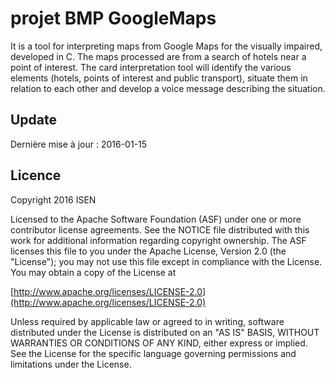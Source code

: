 # projet BMP GoogleMaps
It is a tool for interpreting maps from Google Maps for the visually impaired, developed in C. The maps processed are from a search of hotels near a point of interest. The card interpretation tool will identify the various elements (hotels, points of interest and public transport), situate them in relation to each other and develop a voice message describing the situation.


## Update
Dernière mise à jour : 2016-01-15

## Licence

Copyright 2016 ISEN

Licensed to the Apache Software Foundation (ASF) under one or more contributor license agreements. See the NOTICE file distributed with this work for additional information regarding copyright ownership. The ASF licenses this file to you under the Apache License, Version 2.0 (the "License"); you may not use this file except in compliance with the License. You may obtain a copy of the License at

[http://www.apache.org/licenses/LICENSE-2.0](http://www.apache.org/licenses/LICENSE-2.0)

Unless required by applicable law or agreed to in writing, software distributed under the License is distributed on an "AS IS" BASIS, WITHOUT WARRANTIES OR CONDITIONS OF ANY KIND, either express or implied. See the License for the specific language governing permissions and limitations under the License.
